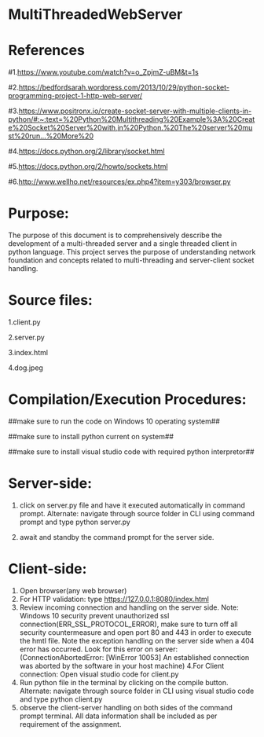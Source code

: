 # MultiThreadedWebServer

# References

#1.https://www.youtube.com/watch?v=o_ZpjmZ-uBM&t=1s

#2.https://bedfordsarah.wordpress.com/2013/10/29/python-socket-programming-project-1-http-web-server/

#3.https://www.positronx.io/create-socket-server-with-multiple-clients-in-python/#:~:text=%20Python%20Multithreading%20Example%3A%20Create%20Socket%20Server%20with,in%20Python.%20The%20server%20must%20run...%20More%20

#4.https://docs.python.org/2/library/socket.html

#5.https://docs.python.org/2/howto/sockets.html

#6.http://www.wellho.net/resources/ex.php4?item=y303/browser.py

# Purpose:
The purpose of this document is to comprehensively describe the development of a multi-threaded server and a single
threaded client in python language. This project serves the purpose of understanding network foundation
and concepts related to multi-threading and server-client socket handling.

# Source files:
1.client.py

2.server.py

3.index.html

4.dog.jpeg

# Compilation/Execution Procedures:
##make sure to run the code on Windows 10 operating system##

##make sure to install python current on system##

##make sure to install visual studio code with required python interpretor##

# Server-side:

1. click on server.py file and have it executed automatically in command prompt. 
Alternate: navigate through source folder in CLI using command prompt and type python server.py

2. await and standby the command prompt for the server side. 

# Client-side: 

1. Open browser(any web browser)
2. For HTTP validation: type https://127.0.0.1:8080/index.html
3. Review incoming connection and handling on the server side. Note: Windows 10 security prevent
unauthorized ssl connection(ERR_SSL_PROTOCOL_ERROR), make sure to turn off all security 
countermeasure and open port 80 and 443 in order to execute the hmtl file. Note the exception 
handling on the server side when a 404 error has occurred. Look for this error on server:
(ConnectionAbortedError: [WinError 10053] An established connection was aborted by the 
software in your host machine)
4.For Client connection: Open visual studio code for client.py
5. Run python file in the terminal by clicking on the compile button.
Alternate: navigate through source folder in CLI using visual studio code and type python client.py
6. observe the client-server handling on both sides of the command prompt terminal. All data information
shall be included as per requirement of the assignment.
